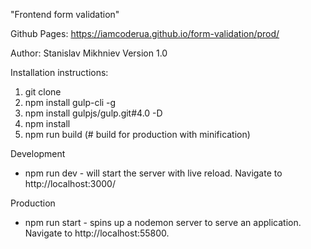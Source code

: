 "Frontend form validation"

Github Pages: https://iamcoderua.github.io/form-validation/prod/

Author: Stanislav Mikhniev Version 1.0

Installation instructions:

1. git clone
2. npm install gulp-cli -g
3. npm install gulpjs/gulp.git#4.0 -D
4. npm install
5. npm run build (# build for production with minification) 

Development
* npm run dev -  will start the server with live reload. Navigate to http://localhost:3000/

Production
* npm run start - spins up a nodemon server to serve an application. Navigate to http://localhost:55800.

